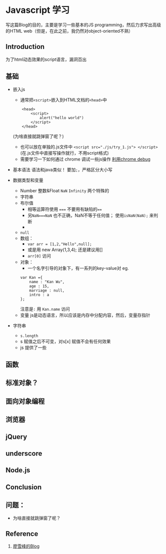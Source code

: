 # Javascript 学习
写这篇Blog的目的，主要是学习一些基本的JS programming，然后力求写出高级的HTML web（但是，在此之前，我仍然对object-oriented不熟）

## Introduction
为了html动态效果的script语言，漏洞百出

## 基础
* 嵌入js
	* 通常把`<script>`嵌入到HTML文档的`<head>`中
	```
		<head>
			<script>
				alert("hello world")
			</script>
		</head>	
	```	
	(为啥直接就跳弹窗了呢？)

	* 也可以放在单独的.js文件中 `<script src="./js/try_1.js"> </script>` (在.js文件中直接写操作就行，不用script格式)
	* 需要学习一下如何通过 chrome 调试一些js操作
	[利用chrome debug](http://www.liaoxuefeng.com/wiki/001434446689867b27157e896e74d51a89c25cc8b43bdb3000/00143449917624134f5c4695b524e81a581ab5a222b05ec000)

* 基本语法
语法和java类似！  要加`;`，严格区分大小写
* 数据类型和变量
	* Number 整数&Float   `NaN` `Infinity` 两个特殊的
	* 字符串
	* 布尔值 
		* 相等运算符使用 `===` 不要用有缺陷的`==`
		* 另`NaN===NaN` 也不正确，NaN不等于任何值； 使用`isNaN(NaN);` 来判断
		* 
	* `null`
	* 数组： 
		* `var arr = [1,2,"Hello",null];`
		* 或是用 new Array(1,3,4);  还是建议用[]
		* `arr[0]` 访问
	* 对象：
		* 一个名字引导的对象下，有一系列的key-value对
		eg.
		```
		var Kan ={
			name : "Kan Wu",
			age : 15,
			marriage : null,
			intro : a
		};
		``` 
		注意是`:` 用 `Kan.name` 访问
	* 变量
		js是动态语言，所以应该是内存中分配内容，然后，变量存指针 

* 字符串
	* `s.length`
	* s 赋值之后不可变，对s[x] 赋值不会有任何效果
	* js 提供了一些

## 函数

## 标准对象？ 

## 面向对象编程

## 浏览器

## jQuery

## underscore

## Node.js

## Conclusion

## 问题：
* 为啥直接就跳弹窗了呢？ 


## Reference
1. [廖雪峰的Blog](http://www.liaoxuefeng.com/wiki/001434446689867b27157e896e74d51a89c25cc8b43bdb3000/00143449917624134f5c4695b524e81a581ab5a222b05ec000)